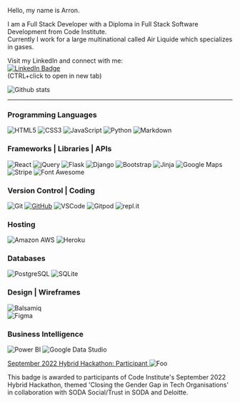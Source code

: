 Hello, 
my name is Arron.  

I am a Full Stack Developer with a Diploma in Full Stack Software Development from Code Institute.  
Currently I work for a large multinational called Air Liquide which specializes in gases.   

Visit my LinkedIn and connect with me:  
<a href="https://www.linkedin.com/in/arronbeale/">
    <img src="https://img.shields.io/badge/LinkedIn-blue?style=for-the-badge&logo=linkedin&logoColor=white" alt="LinkedIn Badge"/>
  </a>  
  (CTRL+click to open in new tab)<br>  

![Github stats](https://github-readme-stats.vercel.app/api?username=ArronBeale&theme=dark&show_icons=true&count_private=true)<br>  

  ---

### Programming Languages

![HTML5](https://img.shields.io/badge/HTML5%20-%23E34F26.svg?&style=for-the-badge&logo=HTML5&logoColor=FFFFFF)
![CSS3](https://img.shields.io/badge/CSS3%20-%231572B6.svg?&style=for-the-badge&logo=CSS3&logoColor=FFFFFF)
![JavaScript](https://img.shields.io/badge/JavaScript%20-%23323330.svg?&style=for-the-badge&logo=JavaScript&logoColor=F7DF1E)
![Python](https://img.shields.io/badge/Python%20-%23004D7A.svg?&style=for-the-badge&logo=python&logoColor=ffdf76)
![Markdown](https://img.shields.io/badge/Markdown%20-%23000000.svg?&style=for-the-badge&logo=Markdown&logoColor=FFFFFF)

### Frameworks | Libraries | APIs

![React](https://img.shields.io/badge/react%20-%231E2E3B.svg?&style=for-the-badge&logo=jQuery&logoColor=21ACE2)
![jQuery](https://img.shields.io/badge/jQuery%20-%231E2E3B.svg?&style=for-the-badge&logo=jQuery&logoColor=21ACE2)
![Flask](https://img.shields.io/badge/Flask%20-%23000000.svg?&style=for-the-badge&logo=Flask&logoColor=FFFFFF)
![Django](https://img.shields.io/badge/Django%20-%23092E20.svg?&style=for-the-badge&logo=Django&logoColor=FFFFFF)
![Bootstrap](https://img.shields.io/badge/Bootstrap%20-%23563D7C.svg?&style=for-the-badge&logo=Bootstrap&logoColor=FFFFFF)
![Jinja](https://img.shields.io/badge/Jinja%20-%23000000.svg?&style=for-the-badge&logo=Jinja&logoColor=B41717)
![Google Maps](https://img.shields.io/badge/Google%20Maps%20-%234285F4.svg?&style=for-the-badge&logo=Google%20Maps&logoColor=FFFFFF)
![Stripe](https://img.shields.io/badge/Stripe%20-%23646EDE.svg?&style=for-the-badge&logo=Stripe&logoColor=FFFFFF)
![Font Awesome](https://img.shields.io/badge/Font%20Awesome%20-%23339AF0.svg?&style=for-the-badge&logo=Font%20Awesome&logoColor=FFFFFF)

### Version Control | Coding

![Git](https://img.shields.io/badge/Git%20-%23302F2F.svg?&style=for-the-badge&logo=Git&logoColor=F05032)
[![GitHub](https://img.shields.io/badge/GitHub%20-%23181717.svg?&style=for-the-badge&logo=GitHub&logoColor=FFFFFF)](https://github.com/TravelTimN)
![VSCode](https://img.shields.io/badge/VSCode%20-%232B2B30.svg?&style=for-the-badge&logo=Visual%20Studio%20Code&logoColor=007ACC)
![Gitpod](https://img.shields.io/badge/Gitpod%20-%231D1D1D.svg?&style=for-the-badge&logo=Gitpod&logoColor=1AA6E4)
![repl.it](https://img.shields.io/badge/repl.it%20-%23101B30.svg?&style=for-the-badge&logo=repl.it&logoColor=93969C)

### Hosting
![Amazon AWS](https://img.shields.io/badge/Amazon%20AWS%20-%23232F3E.svg?&style=for-the-badge&logo=Amazon%20AWS&logoColor=FF9900)
![Heroku](https://img.shields.io/badge/Heroku%20-%23430098.svg?&style=for-the-badge&logo=Heroku&logoColor=FFFFFF)

### Databases

![PostgreSQL](https://img.shields.io/badge/PostgreSQL%20-%23336791.svg?&style=for-the-badge&logo=PostgreSQL&logoColor=FFFFFF)
![SQLite](https://img.shields.io/badge/SQLite%20-%23003B57.svg?&style=for-the-badge&logo=SQLite&logoColor=FFFFFF)

### Design | Wireframes

![Balsamiq](https://img.shields.io/badge/Balsamiq%20-%23A60000.svg?&style=for-the-badge&logo=Balsamiq&logoColor=FFFFFF)  
![Figma](https://img.shields.io/badge/figma%20-%23A60000.svg?&style=for-the-badge&logo=figma&logoColor=FFFFFF)  

### Business Intelligence  

![Power BI](https://img.shields.io/badge/powerbi%20-%231E2E3B.svg?&style=for-the-badge&logo=powerbi&logoColor=21ACE2)
![Google Data Studio](https://img.shields.io/badge/googledatastudio%20-%231E2E3B.svg?&style=for-the-badge&logo=googledatastudio&logoColor=21ACE2)

[September 2022 Hybrid Hackathon: Participant ](https://eu.badgr.com/public/assertions/zwR2dw9uQOehN3b8YVndLA)
![Foo](https://media.eu.badgr.com/uploads/badges/assertion-zwR2dw9uQOehN3b8YVndLA.png)

This badge is awarded to participants of Code Institute's September 2022 Hybrid Hackathon, themed 'Closing the Gender Gap in Tech Organisations' in collaboration with SODA Social/Trust in SODA and Deloitte.  



  
